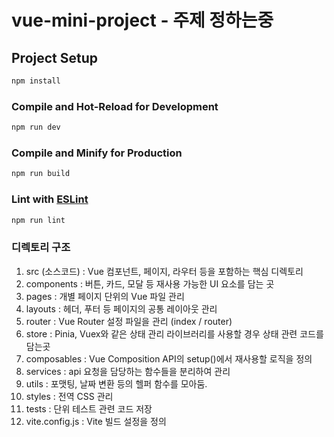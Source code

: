 # vue-mini-project - 주제 정하는중
## Project Setup

```sh
npm install
```

### Compile and Hot-Reload for Development

```sh
npm run dev
```

### Compile and Minify for Production

```sh
npm run build
```

### Lint with [ESLint](https://eslint.org/)

```sh
npm run lint
```

### 디렉토리 구조
1. src (소스코드) : Vue 컴포넌트, 페이지, 라우터 등을 포함하는 핵심 디렉토리
2. components : 버튼, 카드, 모달 등 재사용 가능한 UI 요소를 담는 곳
3. pages : 개별 페이지 단위의 Vue 파일 관리
4. layouts : 헤더, 푸터 등 페이지의 공통 레이아웃 관리
5. router : Vue Router 설정 파일을 관리 (index / router)
6. store : Pinia, Vuex와 같은 상태 관리 라이브러리를 사용할 경우 상태 관련 코드를 담는곳
7. composables : Vue Composition API의 setup()에서 재사용할 로직을 정의
8. services :  api 요청을 담당하는 함수들을 분리하여 관리
9. utils : 포맷팅, 날짜 변환 등의 헬퍼 함수를 모아둠.
10. styles : 전역 CSS 관리
11. tests : 단위 테스트 관련 코드 저장
12. vite.config.js : Vite 빌드 설정을 정의 
